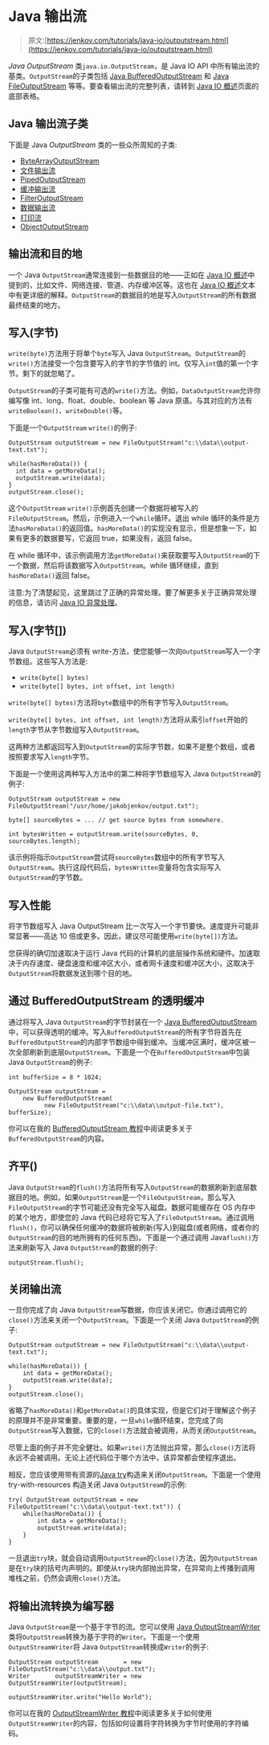 # Java 输出流

> 原文:[https://jenkov.com/tutorials/java-io/outputstream.html](https://jenkov.com/tutorials/java-io/outputstream.html)

*Java* *OutputStream* 类`java.io.OutputStream`，是 Java IO API 中所有输出流的基类。`OutputStream`的子类包括 [Java BufferedOutputStream](/java-io/bufferedoutputstream.html) 和 [Java FileOutputStream](/java-io/fileoutputstream.html) 等等。要查看输出流的完整列表，请转到 [Java IO 概述](overview.html)页面的底部表格。

## Java 输出流子类

下面是 Java *OutputStream* 类的一些众所周知的子类:

*   [ByteArrayOutputStream](bytearrayoutputstream.html)
*   [文件输出流](fileoutputstream.html)
*   [PipedOutputStream](pipedoutputstream.html)
*   [缓冲输出流](bufferedoutputstream.html)
*   [FilterOutputStream](filteroutputstream.html)
*   [数据输出流](dataoutputstream.html)
*   [打印流](printstream.html)
*   [ObjectOutputStream](objectoutputstream.html)

## 输出流和目的地

一个 Java `OutputStream`通常连接到一些数据目的地——正如在 [Java IO 概述](overview.html)中提到的，比如文件、网络连接、管道、内存缓冲区等。这也在 [Java IO 概述](overview.html)文本中有更详细的解释。`OutputStream`的数据目的地是写入`OutputStream`的所有数据最终结束的地方。

## 写入(字节)

`write(byte)`方法用于将单个`byte`写入 Java `OutputStream`。`OutputStream`的`write()`方法接受一个包含要写入的字节的字节值的 int。仅写入`int`值的第一个字节。剩下的就忽略了。

`OutputStream`的子类可能有可选的`write()`方法。例如，`DataOutputStream`允许你编写像 int、long、float、double、boolean 等 Java 原语。与其对应的方法有`writeBoolean()`、`writeDouble()`等。

下面是一个`OutputStream` `write()`的例子:

```
OutputStream outputStream = new FileOutputStream("c:\\data\\output-text.txt");

while(hasMoreData()) {
  int data = getMoreData();
  outputStream.write(data);
}
outputStream.close();

```

这个`OutputStream` `write()`示例首先创建一个数据将被写入的`FileOutputStream`。然后，示例进入一个`while`循环。退出 while 循环的条件是方法`hasMoreData()`的返回值。`hasMoreData()`的实现没有显示，但是想象一下，如果有更多的数据要写，它返回 true，如果没有，返回 false。

在 while 循环中，该示例调用方法`getMoreData()`来获取要写入`OutputStream`的下一个数据，然后将该数据写入`OutputStream`。while 循环继续，直到`hasMoreData()`返回 false。

注意:为了清楚起见，这里跳过了正确的异常处理。要了解更多关于正确异常处理的信息，请访问 [Java IO 异常处理](io-exception-handling.html)。

## 写入(字节[])

Java `OutputStream`必须有 write-方法，使您能够一次向`OutputStream`写入一个字节数组。这些写入方法是:

*   `write(byte[] bytes)`
*   `write(byte[] bytes, int offset, int length)`

`write(byte[] bytes)`方法将`byte`数组中的所有字节写入`OutputStream`。

`write(byte[] bytes, int offset, int length)`方法将从索引`offset`开始的`length`字节从字节数组写入`OutputStream`。

这两种方法都返回写入到`OutputStream`的实际字节数，如果不是整个数组，或者按照要求写入`length`字节。

下面是一个使用这两种写入方法中的第二种将字节数组写入 Java `OutputStream`的例子:

```
OutputStream outputStream = new FileOutputStream("/usr/home/jakobjenkov/output.txt");

byte[] sourceBytes = ... // get source bytes from somewhere.

int bytesWritten = outputStream.write(sourceBytes, 0, sourceBytes.length);

```

该示例将指示`OutputStream`尝试将`sourceBytes`数组中的所有字节写入`OutputStream`。执行这段代码后，`bytesWritten`变量将包含实际写入`OutputStream`的字节数。

## 写入性能

将字节数组写入 Java OutputStream 比一次写入一个字节要快。速度提升可能非常显著——高达 10 倍或更多。因此，建议尽可能使用`write(byte[])`方法。

您获得的确切加速取决于运行 Java 代码的计算机的底层操作系统和硬件。加速取决于内存速度、硬盘速度和缓冲区大小，或者网卡速度和缓冲区大小，这取决于`OutputStream`将数据发送到哪个目的地。

## 通过 BufferedOutputStream 的透明缓冲

通过将写入 Java `OutputStream`的字节封装在一个 [Java BufferedOutputStream](bufferedoutputstream.html) 中，可以获得透明的缓冲。写入`BufferedOutputStream`的所有字节将首先在`BufferedOutputStream`的内部字节数组中得到缓冲。当缓冲区满时，缓冲区被一次全部刷新到底层`OutputStream`。下面是一个在`BufferedOutputStream`中包装 Java `OutputStream`的例子:

```
int bufferSize = 8 * 1024;

OutputStream outputStream =
    new BufferedOutputStream(
          new FileOutputStream("c:\\data\\output-file.txt"), bufferSize);

```

你可以在我的 [BufferedOutputStream 教程](bufferedoutputstream.html)中阅读更多关于`BufferedOutputStream`的内容。

## 齐平()

Java `OutputStream`的`flush()`方法将所有写入`OutputStream`的数据刷新到底层数据目的地。例如，如果`OutputStream`是一个`FileOutputStream`，那么写入`FileOutputStream`的字节可能还没有完全写入磁盘。数据可能缓存在 OS 内存中的某个地方，即使您的 Java 代码已经将它写入了`FileOutputStream`。通过调用`flush()`，你可以确保任何缓冲的数据将被刷新(写入)到磁盘(或者网络，或者你的`OutputStream`的目的地所拥有的任何东西)。下面是一个通过调用 Java`flush()`方法来刷新写入 Java `OutputStream`的数据的例子:

```
outputStream.flush();

```

## 关闭输出流

一旦你完成了向 Java `OutputStream`写数据，你应该关闭它。你通过调用它的`close()`方法来关闭一个`OutputStream`。下面是一个关闭 Java `OutputStream`的例子:

```
OutputStream outputStream = new FileOutputStream("c:\\data\\output-text.txt");

while(hasMoreData()) {
    int data = getMoreData();
    outputStream.write(data);
}
outputStream.close();

```

省略了`hasMoreData()`和`getMoreData()`的具体实现，但是它们对于理解这个例子的原理并不是非常重要。重要的是，一旦`while`循环结束，您完成了向`OutputStream`写入数据，它的`close()`方法就会被调用，从而关闭`OutputStream`。

尽管上面的例子并不完全健壮。如果`write()`方法抛出异常，那么`close()`方法将永远不会被调用。无论上述代码位于哪个方法中，该异常都会使程序退出。

相反，您应该使用带有资源的[Java try](/java-exception-handling/try-with-resources.html)构造来关闭`OutputStream`。下面是一个使用 try-with-resources 构造关闭 Java `OutputStream`的示例:

```
try( OutputStream outputStream = new FileOutputStream("c:\\data\\output-text.txt")) {
    while(hasMoreData()) {
        int data = getMoreData();
        outputStream.write(data);
    }
}

```

一旦退出`try`块，就会自动调用`OutputStream`的`close()`方法，因为`OutputStream`是在`try`块的括号内声明的。即使从`try`块内部抛出异常，在异常向上传播到调用堆栈之前，仍然会调用`close()`方法。

## 将输出流转换为编写器

Java `OutputStream`是一个基于字节的流。您可以使用 [Java OutputStreamWriter](outputstreamwriter.html) 类将`OutputStream`转换为基于字符的`Writer`。下面是一个使用`OutputStreamWriter`将 Java `OutputStream`转换成`Writer`的例子:

```
OutputStream outputStream       = new FileOutputStream("c:\\data\\output.txt");
Writer       outputStreamWriter = new OutputStreamWriter(outputStream);

outputStreamWriter.write("Hello World");

```

你可以在我的 [OutputStreamWriter 教程](outputstreamwriter.html)中阅读更多关于如何使用`OutputStreamWriter`的内容，包括如何设置将字符转换为字节时使用的字符编码。